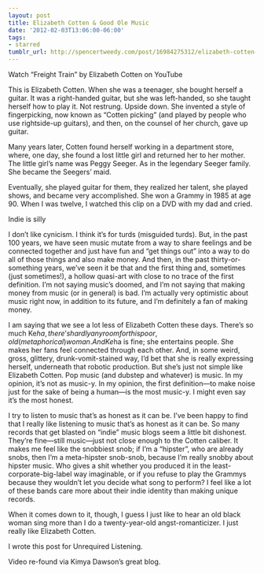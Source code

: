 ```yaml
---
layout: post
title: Elizabeth Cotten & Good Ole Music
date: '2012-02-03T13:06:00-06:00'
tags:
- starred
tumblr_url: http://spencertweedy.com/post/16984275312/elizabeth-cotten-good-ole-music
---
```



Watch “Freight Train” by Elizabeth Cotten on YouTube

This is Elizabeth Cotten. When she was a teenager, she bought herself a guitar. It was a right-handed guitar, but she was left-handed, so she taught herself how to play it. Not restrung. Upside down. She invented a style of fingerpicking, now known as “Cotten picking” (and played by people who use rightside-up guitars), and then, on the counsel of her church, gave up guitar.

Many years later, Cotten found herself working in a department store, where, one day, she found a lost little girl and returned her to her mother. The little girl’s name was Peggy Seeger. As in the legendary Seeger family. She became the Seegers’ maid.

Eventually, she played guitar for them, they realized her talent, she played shows, and became very accomplished. She won a Grammy in 1985 at age 90. When I was twelve, I watched this clip on a DVD with my dad and cried.

Indie is silly

I don’t like cynicism. I think it’s for turds (misguided turds). But, in the past 100 years, we have seen music mutate from a way to share feelings and be connected together and just have fun and “get things out” into a way to do all of those things and also make money. And then, in the past thirty-or-something years, we’ve seen it be that and the first thing and, sometimes (just sometimes!), a hollow quasi-art with close to no trace of the first definition. I’m not saying music’s doomed, and I’m not saying that making money from music (or in general) is bad. I’m actually very optimistic about music right now, in addition to its future, and I’m definitely a fan of making money.

I am saying that we see a lot less of Elizabeth Cotten these days. There’s so much Ke$ha, there’s hardly any room for this poor, old (metaphorical) woman. And Ke$ha is fine; she entertains people. She makes her fans feel connected through each other. And, in some weird, gross, glittery, drunk-vomit-stained way, I’d bet that she is really expressing herself, underneath that robotic production. But she’s just not simple like Elizabeth Cotten. Pop music (and dubstep and whatever) is music. In my opinion, it’s not as music-y. In my opinion, the first definition—to make noise just for the sake of being a human—is the most music-y. I might even say it’s the most honest.

I try to listen to music that’s as honest as it can be. I’ve been happy to find that I really like listening to music that’s as honest as it can be. So many records that get blasted on “indie” music blogs seem a little bit dishonest. They’re fine—still music—just not close enough to the Cotten caliber. It makes me feel like the snobbiest snob; if I’m a “hipster”, who are already snobs, then I’m a meta-hipster snob-snob, because I’m really snobby about hipster music. Who gives a shit whether you produced it in the least-corporate-big-label way imaginable, or if you refuse to play the Grammys because they wouldn’t let you decide what song to perform? I feel like a lot of these bands care more about their indie identity than making unique records.

When it comes down to it, though, I guess I just like to hear an old black woman sing more than I do a twenty-year-old angst-romanticizer. I just really like Elizabeth Cotten.

I wrote this post for Unrequired Listening.

Video re-found via Kimya Dawson’s great blog.
